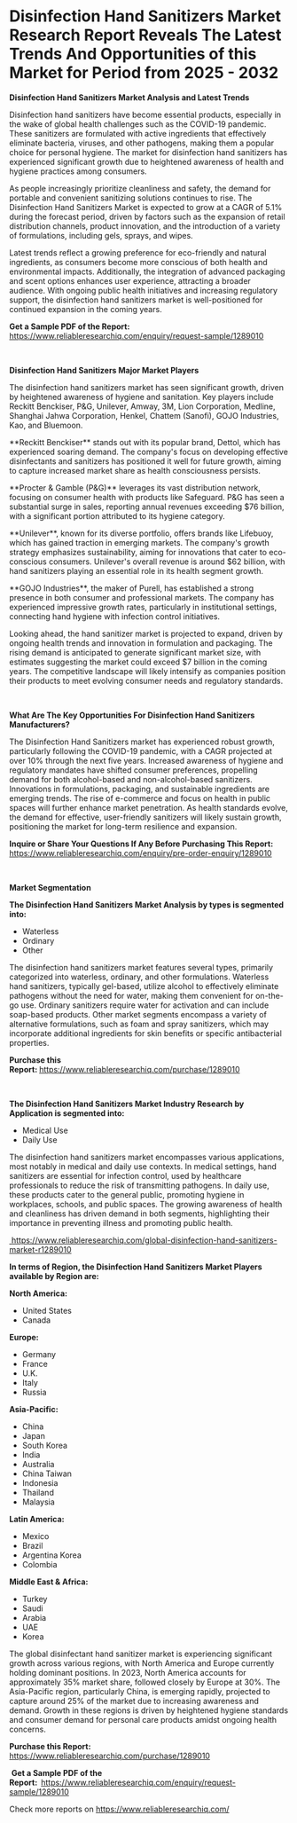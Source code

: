 <p><h1>Disinfection Hand Sanitizers Market Research Report Reveals The Latest Trends And Opportunities of this Market for Period from 2025 - 2032</h1></p><p><strong>Disinfection Hand Sanitizers Market Analysis and Latest Trends</strong></p>
<p><p>Disinfection hand sanitizers have become essential products, especially in the wake of global health challenges such as the COVID-19 pandemic. These sanitizers are formulated with active ingredients that effectively eliminate bacteria, viruses, and other pathogens, making them a popular choice for personal hygiene. The market for disinfection hand sanitizers has experienced significant growth due to heightened awareness of health and hygiene practices among consumers.</p><p>As people increasingly prioritize cleanliness and safety, the demand for portable and convenient sanitizing solutions continues to rise. The Disinfection Hand Sanitizers Market is expected to grow at a CAGR of 5.1% during the forecast period, driven by factors such as the expansion of retail distribution channels, product innovation, and the introduction of a variety of formulations, including gels, sprays, and wipes.</p><p>Latest trends reflect a growing preference for eco-friendly and natural ingredients, as consumers become more conscious of both health and environmental impacts. Additionally, the integration of advanced packaging and scent options enhances user experience, attracting a broader audience. With ongoing public health initiatives and increasing regulatory support, the disinfection hand sanitizers market is well-positioned for continued expansion in the coming years.</p></p>
<p><strong>Get a Sample PDF of the Report:&nbsp;</strong> <a href="https://www.reliableresearchiq.com/enquiry/request-sample/1289010?utm_campaign=1159&utm_medium=2&utm_source=Github&utm_content=ia&utm_term=16012025&utm_id=disinfection-hand-sanitizers">https://www.reliableresearchiq.com/enquiry/request-sample/1289010</a></p>
<p>&nbsp;</p>
<p><strong>Disinfection Hand Sanitizers Major Market Players</strong></p>
<p><p>The disinfection hand sanitizers market has seen significant growth, driven by heightened awareness of hygiene and sanitation. Key players include Reckitt Benckiser, P&G, Unilever, Amway, 3M, Lion Corporation, Medline, Shanghai Jahwa Corporation, Henkel, Chattem (Sanofi), GOJO Industries, Kao, and Bluemoon.</p><p>**Reckitt Benckiser** stands out with its popular brand, Dettol, which has experienced soaring demand. The company's focus on developing effective disinfectants and sanitizers has positioned it well for future growth, aiming to capture increased market share as health consciousness persists.</p><p>**Procter & Gamble (P&G)** leverages its vast distribution network, focusing on consumer health with products like Safeguard. P&G has seen a substantial surge in sales, reporting annual revenues exceeding $76 billion, with a significant portion attributed to its hygiene category.</p><p>**Unilever**, known for its diverse portfolio, offers brands like Lifebuoy, which has gained traction in emerging markets. The company's growth strategy emphasizes sustainability, aiming for innovations that cater to eco-conscious consumers. Unilever's overall revenue is around $62 billion, with hand sanitizers playing an essential role in its health segment growth.</p><p>**GOJO Industries**, the maker of Purell, has established a strong presence in both consumer and professional markets. The company has experienced impressive growth rates, particularly in institutional settings, connecting hand hygiene with infection control initiatives. </p><p>Looking ahead, the hand sanitizer market is projected to expand, driven by ongoing health trends and innovation in formulation and packaging. The rising demand is anticipated to generate significant market size, with estimates suggesting the market could exceed $7 billion in the coming years. The competitive landscape will likely intensify as companies position their products to meet evolving consumer needs and regulatory standards.</p></p>
<p>&nbsp;</p>
<p><strong>What Are The Key Opportunities For Disinfection Hand Sanitizers Manufacturers?</strong></p>
<p><p>The Disinfection Hand Sanitizers market has experienced robust growth, particularly following the COVID-19 pandemic, with a CAGR projected at over 10% through the next five years. Increased awareness of hygiene and regulatory mandates have shifted consumer preferences, propelling demand for both alcohol-based and non-alcohol-based sanitizers. Innovations in formulations, packaging, and sustainable ingredients are emerging trends. The rise of e-commerce and focus on health in public spaces will further enhance market penetration. As health standards evolve, the demand for effective, user-friendly sanitizers will likely sustain growth, positioning the market for long-term resilience and expansion.</p></p>
<p><strong>Inquire or Share Your Questions If Any Before Purchasing This Report:</strong> <a href="https://www.reliableresearchiq.com/enquiry/pre-order-enquiry/1289010?utm_campaign=1159&utm_medium=2&utm_source=Github&utm_content=ia&utm_term=16012025&utm_id=disinfection-hand-sanitizers">https://www.reliableresearchiq.com/enquiry/pre-order-enquiry/1289010</a></p>
<p>&nbsp;</p>
<p><strong>Market Segmentation</strong></p>
<p><strong>The Disinfection Hand Sanitizers Market Analysis by types is segmented into:</strong></p>
<p><ul><li>Waterless</li><li>Ordinary</li><li>Other</li></ul></p>
<p><p>The disinfection hand sanitizers market features several types, primarily categorized into waterless, ordinary, and other formulations. Waterless hand sanitizers, typically gel-based, utilize alcohol to effectively eliminate pathogens without the need for water, making them convenient for on-the-go use. Ordinary sanitizers require water for activation and can include soap-based products. Other market segments encompass a variety of alternative formulations, such as foam and spray sanitizers, which may incorporate additional ingredients for skin benefits or specific antibacterial properties.</p></p>
<p><strong>Purchase this Report:&nbsp;</strong><a href="https://www.reliableresearchiq.com/purchase/1289010?utm_campaign=1159&utm_medium=2&utm_source=Github&utm_content=ia&utm_term=16012025&utm_id=disinfection-hand-sanitizers">https://www.reliableresearchiq.com/purchase/1289010</a></p>
<p>&nbsp;</p>
<p><strong>The Disinfection Hand Sanitizers Market Industry Research by Application is segmented into:</strong></p>
<p><ul><li>Medical Use</li><li>Daily Use</li></ul></p>
<p><p>The disinfection hand sanitizers market encompasses various applications, most notably in medical and daily use contexts. In medical settings, hand sanitizers are essential for infection control, used by healthcare professionals to reduce the risk of transmitting pathogens. In daily use, these products cater to the general public, promoting hygiene in workplaces, schools, and public spaces. The growing awareness of health and cleanliness has driven demand in both segments, highlighting their importance in preventing illness and promoting public health.</p></p>
<p><a href="https://www.reliableresearchiq.com/global-disinfection-hand-sanitizers-market-r1289010?utm_campaign=1159&utm_medium=2&utm_source=Github&utm_content=ia&utm_term=16012025&utm_id=disinfection-hand-sanitizers">&nbsp;https://www.reliableresearchiq.com/global-disinfection-hand-sanitizers-market-r1289010</a></p>
<p><strong>In terms of Region, the Disinfection Hand Sanitizers Market Players available by Region are:</strong></p>
<p>
    <p> <strong> North America: </strong>
        <ul>
            <li>United States</li>
            <li>Canada</li>
        </ul>
        </p> 
    <p> <strong> Europe: </strong>
        <ul>
            <li>Germany</li>
            <li>France</li>
            <li>U.K.</li>
            <li>Italy</li>
            <li>Russia</li>
        </ul>
        </p> 
    <p> <strong> Asia-Pacific: </strong>
        <ul>
            <li>China</li>
            <li>Japan</li>
            <li>South Korea</li>
            <li>India</li>
            <li>Australia</li>
            <li>China Taiwan</li>
            <li>Indonesia</li>
            <li>Thailand</li>
            <li>Malaysia</li>
        </ul>
        </p> 
    <p> <strong> Latin America: </strong>
        <ul>
            <li>Mexico</li>
            <li>Brazil</li>
            <li>Argentina Korea</li>
            <li>Colombia</li>
        </ul>
        </p> 
    <p> <strong> Middle East & Africa: </strong>
        <ul>
            <li>Turkey</li>
            <li>Saudi</li>
            <li>Arabia</li>
            <li>UAE</li>
            <li>Korea</li>
        </ul>
    </p>
    </p>
<p><p>The global disinfectant hand sanitizer market is experiencing significant growth across various regions, with North America and Europe currently holding dominant positions. In 2023, North America accounts for approximately 35% market share, followed closely by Europe at 30%. The Asia-Pacific region, particularly China, is emerging rapidly, projected to capture around 25% of the market due to increasing awareness and demand. Growth in these regions is driven by heightened hygiene standards and consumer demand for personal care products amidst ongoing health concerns.</p></p>
<p><strong>Purchase this Report: </strong><a href="https://www.reliableresearchiq.com/purchase/1289010?utm_campaign=1159&utm_medium=2&utm_source=Github&utm_content=ia&utm_term=16012025&utm_id=disinfection-hand-sanitizers">https://www.reliableresearchiq.com/purchase/1289010</a></p>
<p>&nbsp;<strong>Get a Sample PDF of the Report:&nbsp;&nbsp;</strong><a href="https://www.reliableresearchiq.com/enquiry/request-sample/1289010?utm_campaign=1159&utm_medium=2&utm_source=Github&utm_content=ia&utm_term=16012025&utm_id=disinfection-hand-sanitizers">https://www.reliableresearchiq.com/enquiry/request-sample/1289010</a></p>
<p><strong></strong></p>
<p>Check more reports on <a href="https://www.reliableresearchiq.com/?utm_campaign=1159&utm_medium=2&utm_source=Github&utm_content=ia&utm_term=16012025&utm_id=disinfection-hand-sanitizers">https://www.reliableresearchiq.com/</a></p>
